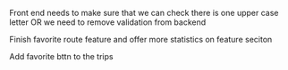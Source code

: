
Front end needs to make sure that we can check there is one upper case letter OR we need to remove validation from backend

Finish favorite route feature and offer more statistics on feature seciton

Add favorite bttn to the trips